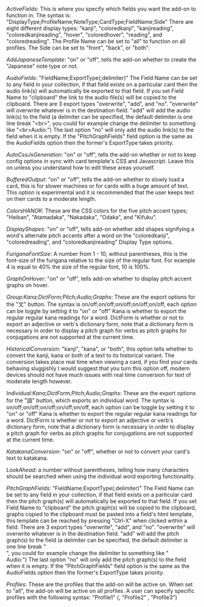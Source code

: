 *ActiveFields*:  This is where you specify which fields you want the add-on to function in.
The syntax is: "DisplayType;ProfileName;NoteType;CardType;FieldName;Side"
There are eight different display types: "kanji", "coloredkanji", "kanjireading", "coloredkanjireading", "hover", "coloredhover", "reading", and "coloredreading".
The Profile Name can be set to "all" to function on all profiles.
The Side can be set to "front", "back", or "both".

*AddJapaneseTemplate*: "on" or "off", tells the add-on whether to create the "Japanese" note type or not.

*AudioFields*: "FieldName;ExportType(;delimiter)"
The Field Name can be set to any field in your collection, if that field exists on a particular card then the audio link(s) will automatically be exported to that field. If you set Field Name to "clipboard" the link to the audio file(s) will be copied to the clipboard.
There are 3 export types "overwrite", "add", and "no".
"overwrite" will overwrite whatever is in the destination field.
"add" will add the audio link(s) to the field (a delimiter can be specified, the default delimiter is one line break "&lt;br&gt;", you could for example change the delimiter to something like "&lt;br&gt;Audio:")
The last option "no" will only add the audio link(s) to the field when it is empty.
If the "PitchGraphFields" field option is the same as the AudioFields option then the former's ExportType takes priority.

*AutoCssJsGeneration*: "on" or "off", tells the add-on whether or not to keep config options in sync with card template's CSS and Javascript. Leave this on unless you understand how to edit these areas yourself.

*BufferedOutput*: "on" or "off", tells the add-on whether to slowly load a card, this is for slower machines or for cards with a huge amount of text. This option is experimental and it is recommended that the user keeps text on their cards to a moderate length.

*ColorsHANOK*: These are the CSS colors for the five pitch accent types; "Heiban", "Atamadaka", "Nakadaka", "Odaka", and "Kifuku".

*DisplayShapes*: "on" or "off", tells add-on whether add shapes signifying a word's alternate pitch accents after a word on the "coloredkanji", "coloredreading", and "coloredkanjireading" Display Type options.

*FuriganaFontSize*: A number from 1 - 10, without parentheses, this is the font-size of the furigana relative to the size of the regular font. For example 4 is equal to 40% the size of the regular font, 10 is 100%.

*GraphOnHover*: "on" or "off", tells add-on whether to display pitch accent graphs on hover.

*Group:Kana;DictForm;Pitch;Audio;Graphs*: These are the export options for the "文" button. 
The syntax is on/off;on/off;on/off;on/off;on/off, each option can be toggle by setting it to "on" or "off"
Kana is whether to export the regular regular kana readings for a word.
DictForm is whether or not to export an adjective or verb's dictionary form, note that a dictionary form is necessary in order to display a pitch graph for verbs as pitch graphs for conjugations are not supported at the current time.

*HistoricalConversion*: "kanji", "kana", or "both", this option tells whether to convert the kanji, kana or both of a text to its historical variant. The conversion takes place real time when viewing a card, if you find your cards behaving sluggishly I would suggest that you turn this option off, modern devices should not have much issues with real time conversion for text of moderate length however.

*Individual:Kana;DictForm;Pitch;Audio;Graphs*: These are the export options for the "語" button, which exports an individual word. 
The syntax is on/off;on/off;on/off;on/off;on/off, each option can be toggle by setting it to "on" or "off"
Kana is whether to export the regular regular kana readings for a word.
DictForm is whether or not to export an adjective or verb's dictionary form, note that a dictionary form is necessary in order to display a pitch graph for verbs as pitch graphs for conjugations are not supported at the current time.

*KatakanaConversion*: "on" or "off", whether or not to convert your card's text to katakana.

*LookAhead*: a number without parentheses, telling how many characters should be searched when using the individual word exporting functionality.

*PitchGraphFields*: "FieldName;ExportType(;delimiter)"
The Field Name can be set to any field in your collection, if that field exists on a particular card then the pitch graph(s) will automatically be exported to that field. If you set Field Name to "clipboard" the pitch graph(s) will be copied to the clipboard, graphs copied to the clipboard must be pasted into a field's html template, this template can be reached by pressing "Ctrl-X" when clicked within a field.
There are 3 export types "overwrite", "add", and "no".
"overwrite" will overwrite whatever is in the destination field.
"add" will add the pitch graph(s) to the field (a delimiter can be specified, the default delimiter is one line break "<br>", you could for example change the delimiter to something like "<br>Audio:")
The last option "no" will only add the pitch graph(s) to the field when it is empty.
If the "PitchGraphFields" field option is the same as the AudioFields option then the former's ExportType takes priority.

*Profiles*: These are the profiles that the add-on will be active on.
When set to "all", the add-on will be active on all profiles.
A user can specify specific profiles with the following syntax: "Profile1" (, "Profile2" , "Profile3")

